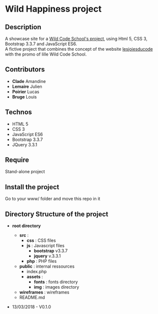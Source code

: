 # Wild Happiness project #

## Description ##
A showcase site for a [Wild Code School's project](https://wildcodeschool.fr/), using Html 5, CSS 3, Bootstrap 3.3.7 and JavaScript ES6.  
A fictive project that combines the concept of the website [lesjoiesducode](https://lesjoiesducode.fr/) with the promo of lille Wild Code School.


## Contributors ##
* **Clade** Amandine
* **Lemaire** Julien
* **Poirier** Lucas
* **Bruge** Louis

## Technos ##
* HTML 5
* CSS 3
* JavaScript ES6
* Bootstrap 3.3.7
* JQuery 3.3.1

## Require ##
Stand-alone project

## Install the project ##
Go to your www/ folder and move this repo in it

## Directory Structure of the project ##  
* **root directory**  
    * **src** : 
        * **css** : CSS files  
        * **js** :  Javascript files  
            * **bootstrap** v3.3.7 
            * **jquery** v.3.3.1
        * **php** : PHP files
    * **public** : internal ressources
        * index.php
        * **assets** :
            * **fonts** : fonts directory  
            * **img** : images directory  
    * **wireframes** : wireframes
    * README.md

* 13/03/2018 - V0.1.0
